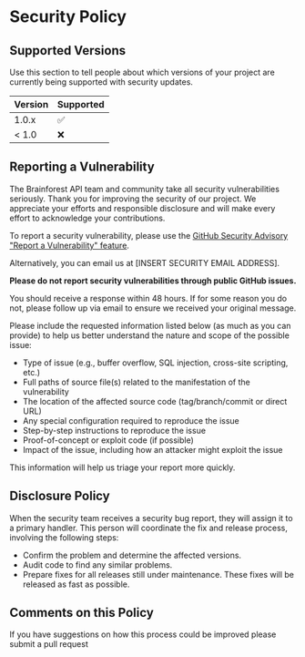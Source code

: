 # Security Policy

## Supported Versions

Use this section to tell people about which versions of your project are
currently being supported with security updates.

| Version | Supported          |
| ------- | ------------------ |
| 1.0.x   | :white_check_mark: |
| < 1.0   | :x:                |

## Reporting a Vulnerability

The Brainforest API team and community take all security vulnerabilities
seriously. Thank you for improving the security of our project. We appreciate
your efforts and responsible disclosure and will make every effort to
acknowledge your contributions.

To report a security vulnerability, please use the [GitHub Security Advisory "Report a Vulnerability" feature](https://github.com/your-username/brainforest-api/security/advisories/new).

Alternatively, you can email us at [INSERT SECURITY EMAIL ADDRESS].

**Please do not report security vulnerabilities through public GitHub issues.**

You should receive a response within 48 hours. If for some reason you do not,
please follow up via email to ensure we received your original message.

Please include the requested information listed below (as much as you can provide)
to help us better understand the nature and scope of the possible issue:

- Type of issue (e.g., buffer overflow, SQL injection, cross-site scripting, etc.)
- Full paths of source file(s) related to the manifestation of the vulnerability
- The location of the affected source code (tag/branch/commit or direct URL)
- Any special configuration required to reproduce the issue
- Step-by-step instructions to reproduce the issue
- Proof-of-concept or exploit code (if possible)
- Impact of the issue, including how an attacker might exploit the issue

This information will help us triage your report more quickly.

## Disclosure Policy

When the security team receives a security bug report, they will assign it to a
primary handler. This person will coordinate the fix and release process,
involving the following steps:

- Confirm the problem and determine the affected versions.
- Audit code to find any similar problems.
- Prepare fixes for all releases still under maintenance. These fixes will be
  released as fast as possible.

## Comments on this Policy

If you have suggestions on how this process could be improved please submit a
pull request
